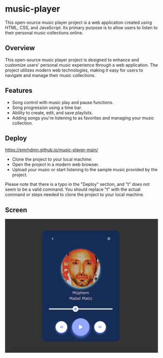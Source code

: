 # music-player
This open-source music player project is a web application created using HTML, CSS, and JavaScript. Its primary purpose is to allow users to listen to their personal music collections online.

## Overview

This open-source music player project is designed to enhance and customize users' personal music experience through a web application. The project utilizes modern web technologies, making it easy for users to navigate and manage their music collections.

## Features

- Song control with music play and pause functions.
- Song progression using a time bar.
- Ability to create, edit, and save playlists.
- Adding songs you're listening to as favorites and managing your music collection.

## Deploy

https://emrhdmn.github.io/music-player-main/

- Clone the project to your local machine: 
- Open the project in a modern web browser.
- Upload your music or start listening to the sample music provided by the project.

Please note that there is a typo in the "Deploy" section, and "t" does not seem to be a valid command. You should replace "t" with the actual command or steps needed to clone the project to your local machine.

## Screen

![](music-player.png)